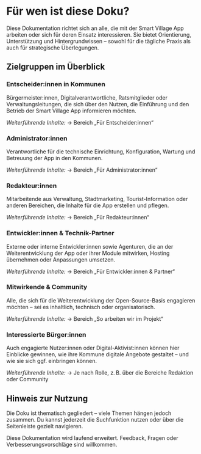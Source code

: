 # Für wen ist diese Doku?

Diese Dokumentation richtet sich an alle, die mit der Smart Village App arbeiten oder sich für deren Einsatz interessieren. Sie bietet Orientierung, Unterstützung und Hintergrundwissen – sowohl für die tägliche Praxis als auch für strategische Überlegungen.

## Zielgruppen im Überblick

### Entscheider:innen in Kommunen

Bürgermeister:innen, Digitalverantwortliche, Ratsmitglieder oder Verwaltungsleitungen, die sich über den Nutzen, die Einführung und den Betrieb der Smart Village App informieren möchten.

*Weiterführende Inhalte:* → Bereich „Für Entscheider:innen“

### Administrator:innen

Verantwortliche für die technische Einrichtung, Konfiguration, Wartung und Betreuung der App in den Kommunen.

*Weiterführende Inhalte:* → Bereich „Für Administrator:innen“

### Redakteur:innen

Mitarbeitende aus Verwaltung, Stadtmarketing, Tourist-Information oder anderen Bereichen, die Inhalte für die App erstellen und pflegen.

*Weiterführende Inhalte:* → Bereich „Für Redakteur:innen“

### Entwickler:innen & Technik-Partner

Externe oder interne Entwickler:innen sowie Agenturen, die an der Weiterentwicklung der App oder ihrer Module mitwirken, Hosting übernehmen oder Anpassungen umsetzen.

*Weiterführende Inhalte:* → Bereich „Für Entwickler:innen & Partner“

### Mitwirkende & Community

Alle, die sich für die Weiterentwicklung der Open-Source-Basis engagieren möchten – sei es inhaltlich, technisch oder organisatorisch.

*Weiterführende Inhalte:* → Bereich „So arbeiten wir im Projekt“

### Interessierte Bürger:innen

Auch engagierte Nutzer:innen oder Digital-Aktivist:innen können hier Einblicke gewinnen, wie ihre Kommune digitale Angebote gestaltet – und wie sie sich ggf. einbringen können.

*Weiterführende Inhalte:* → Je nach Rolle, z. B. über die Bereiche Redaktion oder Community

## Hinweis zur Nutzung

Die Doku ist thematisch gegliedert – viele Themen hängen jedoch zusammen. Du kannst jederzeit die Suchfunktion nutzen oder über die Seitenleiste gezielt navigieren.

Diese Dokumentation wird laufend erweitert. Feedback, Fragen oder Verbesserungsvorschläge sind willkommen.

